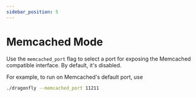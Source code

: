 ```yaml
---
sidebar_position: 5
---
```


# Memcached Mode

Use the `memcached_port` flag to select a port for exposing the Memcached compatible interface. By default, it's disabled.

For example, to run on Memcached's default port, use

```bash
./dragonfly --memcached_port 11211
```
